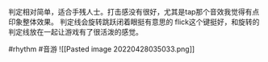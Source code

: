 判定相对简单，适合手残人士。打击感没有很好，尤其是tap那个音效我觉得有点印象整体效果。
判定线会旋转跳跃闭着眼挺有意思的
flick这个键挺好，和旋转的判定线放在一起让游戏有了很活泼的感觉。

#rhythm #音游
![[Pasted image 20220428035033.png]]